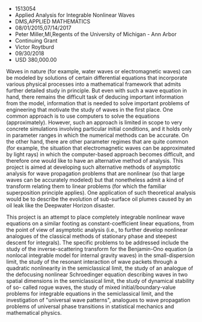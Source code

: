 
* 1513054
* Applied Analysis for Integrable Nonlinear Waves
* DMS,APPLIED MATHEMATICS
* 08/01/2015,07/14/2017
* Peter Miller,MI,Regents of the University of Michigan - Ann Arbor
* Continuing Grant
* Victor Roytburd
* 09/30/2018
* USD 380,000.00

Waves in nature (for example, water waves or electromagnetic waves) can be
modeled by solutions of certain differential equations that incorporate various
physical processes into a mathematical framework that admits further detailed
study in principle. But even with such a wave equation in hand, there remains
the difficult task of deducing important information from the model, information
that is needed to solve important problems of engineering that motivate the
study of waves in the first place. One common approach is to use computers to
solve the equations (approximately). However, such an approach is limited in
scope to very concrete simulations involving particular initial conditions, and
it holds only in parameter ranges in which the numerical methods can be
accurate. On the other hand, there are other parameter regimes that are quite
common (for example, the situation that electromagnetic waves can be
approximated by light rays) in which the computer-based approach becomes
difficult, and therefore one would like to have an alternative method of
analysis. This project is aimed at developing such alternative methods of
asymptotic analysis for wave propagation problems that are nonlinear (so that
large waves can be accurately modeled) but that nonetheless admit a kind of
transform relating them to linear problems (for which the familiar superposition
principle applies). One application of such theoretical analysis would be to
describe the evolution of sub-surface oil plumes caused by an oil leak like the
Deepwater Horizon disaster.

This project is an attempt to place completely integrable nonlinear wave
equations on a similar footing as constant-coefficient linear equations, from
the point of view of asymptotic analysis (i.e., to further develop nonlinear
analogues of the classical methods of stationary phase and steepest descent for
integrals). The specific problems to be addressed include the study of the
inverse-scattering transform for the Benjamin-Ono equation (a nonlocal
integrable model for internal gravity waves) in the small-dispersion limit, the
study of the resonant interaction of wave packets through a quadratic
nonlinearity in the semiclassical limit, the study of an analogue of the
defocusing nonlinear Schroedinger equation describing waves in two spatial
dimensions in the semiclassical limit, the study of dynamical stability of so-
called rogue waves, the study of mixed initial/boundary-value problems for
integrable equations in the semiclassical limit, and the investigation of
"universal wave patterns", analogues to wave propagation problems of universal
phase transitions in statistical mechanics and mathematical physics.
